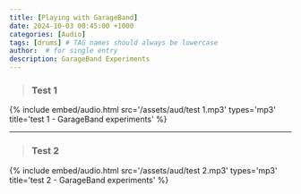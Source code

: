 ```yaml
---
title: [Playing with GarageBand]
date: 2024-10-03 00:45:00 +1000
categories: [Audio]
tags: [drums] # TAG names should always be lowercase
author:  # for single entry
description: GarageBand Experiments 
---
```


>### Test 1

{%
  include embed/audio.html
  src='/assets/aud/test 1.mp3'
  types='mp3'
  title='test 1 - GarageBand experiments'
%}

---
>### Test 2

{%
  include embed/audio.html
  src='/assets/aud/test 2.mp3'
  types='mp3'
  title='test 2 - GarageBand experiments'
%}
